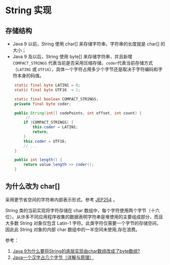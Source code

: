# String 实现

## 存储结构
- Java 9 以前，String 使用 char[] 来存储字符串，字符串的长度就是 char[] 的大小；
- Java 9 及以后，String 使用 byte[] 来存储字符串，并且新增`COMPACT_STRINGS`
代表当前是否采用压缩存储，`coder`代表当前存储方式（`LATIN1` 或 `UTF16`），具体一个字符占用多少个字节还是取决于字符编码和字符本身的码值。

```java
    static final byte LATIN1 = 0;
    static final byte UTF16  = 1;

    static final boolean COMPACT_STRINGS;
    private final byte coder;

    public String(int[] codePoints, int offset, int count) {
         // ...
        if (COMPACT_STRINGS) {
            this.coder = LATIN1;
            return;
        }
        this.coder = UTF16;
        // ...
    }

    public int length() {
        return value.length >> coder();
    }
```

## 为什么改为 char[]

采用更节省空间的字符串内部表示形式。参考 [JEP254](https://openjdk.org/jeps/254) 。

String 类的当前实现将字符存储在 char 数组中，每个字符使用两个字节（十六位）。从许多不同应用程序收集的数据表明字符串是堆使用的主要组成部分，而且大多数 String 对象仅包含 Latin-1 字符。此类字符仅需要一个字节的存储空间，因此此 String 对象的内部 char 数组中的一半空间未使用,存在浪费。


参考：
1. [Java 9为什么要将String的底层实现由char数组改成了byte数组?](https://javabetter.cn/basic-extra-meal/jdk9-char-byte-string.html)
2. [Java一个汉字占几个字节（详解与原理）](https://www.cnblogs.com/lslk89/p/6898526.html)

